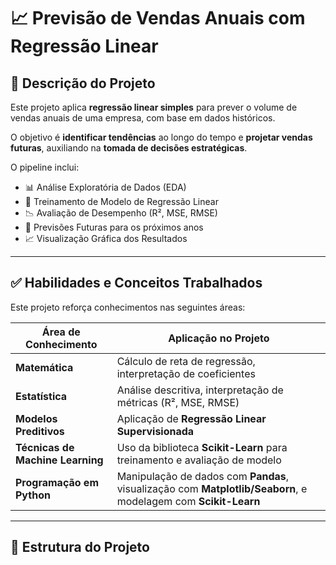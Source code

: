 # 📈 Previsão de Vendas Anuais com Regressão Linear

## 📌 Descrição do Projeto

Este projeto aplica **regressão linear simples** para prever o volume de vendas anuais de uma empresa, com base em dados históricos.

O objetivo é **identificar tendências** ao longo do tempo e **projetar vendas futuras**, auxiliando na **tomada de decisões estratégicas**.

O pipeline inclui:

- 📊 Análise Exploratória de Dados (EDA)
- 🤖 Treinamento de Modelo de Regressão Linear
- 📉 Avaliação de Desempenho (R², MSE, RMSE)
- 🔮 Previsões Futuras para os próximos anos
- 📈 Visualização Gráfica dos Resultados

---

## ✅ Habilidades e Conceitos Trabalhados

Este projeto reforça conhecimentos nas seguintes áreas:

| Área de Conhecimento | Aplicação no Projeto |
|-----------------------|----------------------|
| **Matemática** | Cálculo de reta de regressão, interpretação de coeficientes |
| **Estatística** | Análise descritiva, interpretação de métricas (R², MSE, RMSE) |
| **Modelos Preditivos** | Aplicação de **Regressão Linear Supervisionada** |
| **Técnicas de Machine Learning** | Uso da biblioteca **Scikit-Learn** para treinamento e avaliação de modelo |
| **Programação em Python** | Manipulação de dados com **Pandas**, visualização com **Matplotlib/Seaborn**, e modelagem com **Scikit-Learn** |

---

## 📂 Estrutura do Projeto


